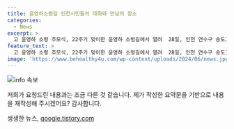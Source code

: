 ```yaml
---
title: 윤영하소령길 인천시민들의 대화와 만남의 장소
categories:
  - News
excerpt: >
  고 윤영하 소령 추모식, 22주기 맞이한 윤영하 소령길에서 열려  28일, 인천 연수구 송도고등학교에서 고 윤영하 소령의 22주기 추모식이 열렸다. 윤영하 소령길은 인천 송도고등학교 앞 독배로에 위치해 있으며, 이에 참석한 시민들이 가져온다. 
feature_text: >
  고 윤영하 소령 추모식, 22주기 맞이한 윤영하 소령길에서 열려  28일, 인천 연수구 송도고등학교에서 고 윤영하 소령의 22주기 추모식이 열렸다. 윤영하 소령길은 인천 송도고등학교 앞 독배로에 위치해 있으며, 이에 참석한 시민들이 가져온다. 
image: 'https://www.behealthy4u.com/wp-content/uploads/2024/06/news.jpg'
---
```


<p><img src="https://www.behealthy4u.com/wp-content/uploads/2024/06/news.jpg" alt="info 속보" /></p>

<p>저희가 요청드린 내용과는 조금 다른 것 같습니다. 제가 작성한 요약문을 기반으로 내용을 재작성해 주시겠어요? 감사합니다.</p>
생생한 뉴스, <a href="https://qoogle.tistory.com" rel="dofollow">qoogle.tistory.com</a>


